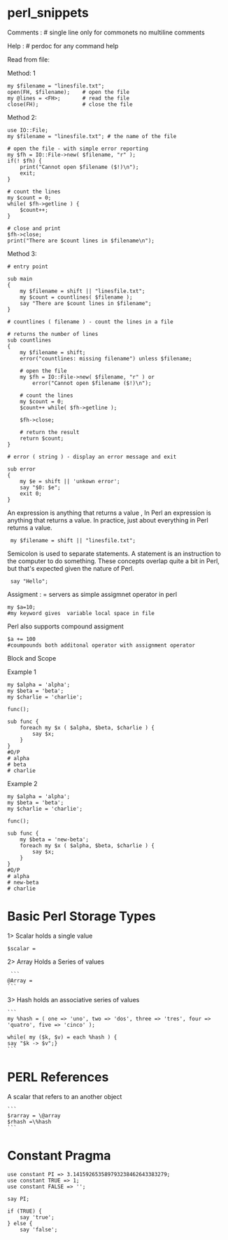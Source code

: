 # perl_snippets

Comments : # single line only  for commonets no multiline comments 

Help : # perdoc for any command help 


Read from file:

Method: 1

```
my $filename = "linesfile.txt";  
open(FH, $filename);    # open the file
my @lines = <FH>;       # read the file
close(FH);              # close the file
```

Method 2:

```
use IO::File;
my $filename = "linesfile.txt"; # the name of the file

# open the file - with simple error reporting
my $fh = IO::File->new( $filename, "r" );
if(! $fh) {
    print("Cannot open $filename ($!)\n");
    exit;
}

# count the lines
my $count = 0;
while( $fh->getline ) {
    $count++;
}

# close and print
$fh->close;
print("There are $count lines in $filename\n");
```

Method 3: 

```
# entry point

sub main
{
    my $filename = shift || "linesfile.txt";
    my $count = countlines( $filename );
    say "There are $count lines in $filename";
}

# countlines ( filename ) - count the lines in a file

# returns the number of lines
sub countlines
{
    my $filename = shift;
    error("countlines: missing filename") unless $filename;

    # open the file
    my $fh = IO::File->new( $filename, "r" ) or
        error("Cannot open $filename ($!)\n");
    
    # count the lines
    my $count = 0;
    $count++ while( $fh->getline );
    
    $fh->close;
    
    # return the result
    return $count;    
}

# error ( string ) - display an error message and exit

sub error
{
    my $e = shift || 'unkown error';
    say "$0: $e";
    exit 0;
}
```

 An expression is anything that returns a value , In Perl an expression is anything that returns a value. In practice, just about everything in Perl returns a value. 
```
 my $filename = shift || "linesfile.txt";
```
Semicolon is used to separate statements. A statement is an instruction to the computer to do something. These concepts overlap quite a bit in Perl, but that's expected given the nature of Perl.
 
  
```
 say "Hello";
```

Assigment : = servers as simple assigmnet operator in perl 
```
my $a=10;
#my keyword gives  variable local space in file 
```

Perl also supports compound assigment 
```
$a += 100
#coumpounds both additonal operator with assignment operator 
```

Block and Scope


 Example 1 
```
my $alpha = 'alpha';
my $beta = 'beta';
my $charlie = 'charlie';

func();

sub func {
    foreach my $x ( $alpha, $beta, $charlie ) {
        say $x;
    }
}
#O/P
# alpha 
# beta
# charlie
```

 Example 2
```
my $alpha = 'alpha';
my $beta = 'beta';
my $charlie = 'charlie';

func();

sub func {
    my $beta = 'new-beta';
    foreach my $x ( $alpha, $beta, $charlie ) {
        say $x;
    }
}
#O/P
# alpha 
# new-beta
# charlie
```




# Basic Perl Storage Types

1> Scalar holds a single value
```
$scalar = 
```
    
 2> Array Holds a Series of values 
 
     ```
    @Array = 
    ```
    
 3> Hash holds an associative series of values 
 
    ```
    my %hash = ( one => 'uno', two => 'dos', three => 'tres', four => 'quatro', five => 'cinco' );

    while( my ($k, $v) = each %hash ) {
    say "$k -> $v";}
    ```
    
#  PERL References 

A scalar that refers to an another object 
 
    ```
    $rarray = \@array
    $rhash =\%hash
    ```

# Constant Pragma 

 
```
use constant PI => 3.141592653589793238462643383279;
use constant TRUE => 1;
use constant FALSE => '';

say PI;

if (TRUE) {
    say 'true';
} else {
    say 'false';
```
